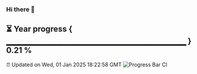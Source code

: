 ### Hi there 👋
⏳ Year progress { ▁▁▁▁▁▁▁▁▁▁▁▁▁▁▁▁▁▁▁▁▁▁▁▁▁▁▁▁▁▁ } 0.21 %
---
⏰ Updated on Wed, 01 Jan 2025 18:22:58 GMT
![Progress Bar CI](https://github.com/liununu/liununu/workflows/Progress%20Bar%20CI/badge.svg)
